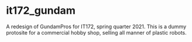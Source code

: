 # it172_gundam
A redesign of GundamPros for IT172, spring quarter 2021.
This is a dummy protosite for a commercial hobby shop, selling all manner of plastic robots.
